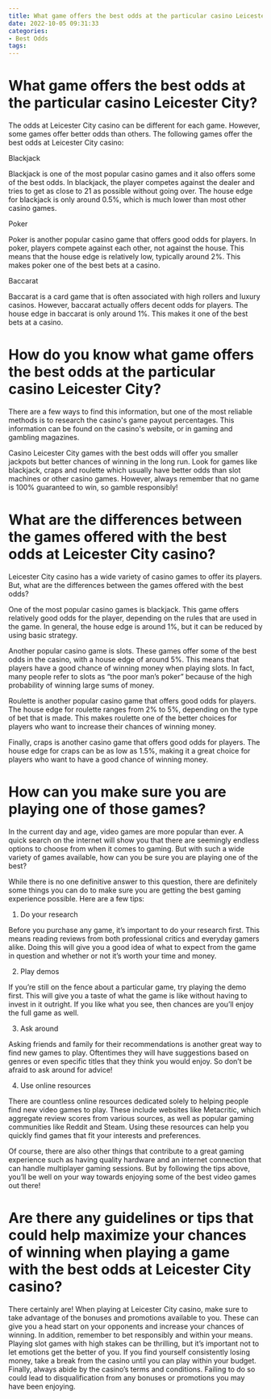 ```yaml
---
title: What game offers the best odds at the particular casino Leicester City
date: 2022-10-05 09:31:33
categories:
- Best Odds
tags:
---
```



#  What game offers the best odds at the particular casino Leicester City?

The odds at Leicester City casino can be different for each game. However, some games offer better odds than others. The following games offer the best odds at Leicester City casino:

Blackjack

Blackjack is one of the most popular casino games and it also offers some of the best odds. In blackjack, the player competes against the dealer and tries to get as close to 21 as possible without going over. The house edge for blackjack is only around 0.5%, which is much lower than most other casino games.

Poker

Poker is another popular casino game that offers good odds for players. In poker, players compete against each other, not against the house. This means that the house edge is relatively low, typically around 2%. This makes poker one of the best bets at a casino.

Baccarat

Baccarat is a card game that is often associated with high rollers and luxury casinos. However, baccarat actually offers decent odds for players. The house edge in baccarat is only around 1%. This makes it one of the best bets at a casino.

#  How do you know what game offers the best odds at the particular casino Leicester City?

There are a few ways to find this information, but one of the most reliable methods is to research the casino's game payout percentages. This information can be found on the casino's website, or in gaming and gambling magazines.

Casino Leicester City games with the best odds will offer you smaller jackpots but better chances of winning in the long run. Look for games like blackjack, craps and roulette which usually have better odds than slot machines or other casino games. However, always remember that no game is 100% guaranteed to win, so gamble responsibly!

#  What are the differences between the games offered with the best odds at Leicester City casino?

Leicester City casino has a wide variety of casino games to offer its players. But, what are the differences between the games offered with the best odds?

One of the most popular casino games is blackjack. This game offers relatively good odds for the player, depending on the rules that are used in the game. In general, the house edge is around 1%, but it can be reduced by using basic strategy.

Another popular casino game is slots. These games offer some of the best odds in the casino, with a house edge of around 5%. This means that players have a good chance of winning money when playing slots. In fact, many people refer to slots as “the poor man’s poker” because of the high probability of winning large sums of money.

Roulette is another popular casino game that offers good odds for players. The house edge for roulette ranges from 2% to 5%, depending on the type of bet that is made. This makes roulette one of the better choices for players who want to increase their chances of winning money.

Finally, craps is another casino game that offers good odds for players. The house edge for craps can be as low as 1.5%, making it a great choice for players who want to have a good chance of winning money.

#  How can you make sure you are playing one of those games?

In the current day and age, video games are more popular than ever. A quick search on the internet will show you that there are seemingly endless options to choose from when it comes to gaming. But with such a wide variety of games available, how can you be sure you are playing one of the best?

While there is no one definitive answer to this question, there are definitely some things you can do to make sure you are getting the best gaming experience possible. Here are a few tips:

1. Do your research

Before you purchase any game, it’s important to do your research first. This means reading reviews from both professional critics and everyday gamers alike. Doing this will give you a good idea of what to expect from the game in question and whether or not it’s worth your time and money.

2. Play demos

If you’re still on the fence about a particular game, try playing the demo first. This will give you a taste of what the game is like without having to invest in it outright. If you like what you see, then chances are you’ll enjoy the full game as well.

3. Ask around

Asking friends and family for their recommendations is another great way to find new games to play. Oftentimes they will have suggestions based on genres or even specific titles that they think you would enjoy. So don’t be afraid to ask around for advice!

4. Use online resources

There are countless online resources dedicated solely to helping people find new video games to play. These include websites like Metacritic, which aggregate review scores from various sources, as well as popular gaming communities like Reddit and Steam. Using these resources can help you quickly find games that fit your interests and preferences.


Of course, there are also other things that contribute to a great gaming experience such as having quality hardware and an internet connection that can handle multiplayer gaming sessions. But by following the tips above, you’ll be well on your way towards enjoying some of the best video games out there!

#  Are there any guidelines or tips that could help maximize your chances of winning when playing a game with the best odds at Leicester City casino?

There certainly are! When playing at Leicester City casino, make sure to take advantage of the bonuses and promotions available to you. These can give you a head start on your opponents and increase your chances of winning. In addition, remember to bet responsibly and within your means. Playing slot games with high stakes can be thrilling, but it’s important not to let emotions get the better of you. If you find yourself consistently losing money, take a break from the casino until you can play within your budget. Finally, always abide by the casino’s terms and conditions. Failing to do so could lead to disqualification from any bonuses or promotions you may have been enjoying.
